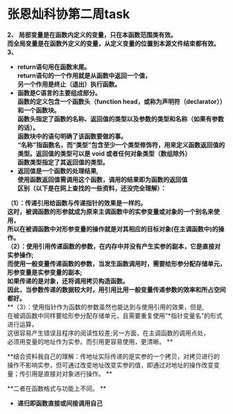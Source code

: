 # 张恩灿科协第二周task
**2、**
**局部变量是在函数内定义的变量，只在本函数范围类有效。  
而全局变量是在函数外定义的变量，从定义变量的位置到本源文件结束都有效。**  
**3、** 
- **return语句用在函数末尾。**  
**return语句的一个作用就是从函数中返回一个值，**  
**另一个作用是终止（退出）执行函数。**
- **函数是C语言的主要组成部分。**  
**函数的定义包含一个函数头（function head，或称为声明符（declarator））和一个函数块。  
函数头指定了函数的名称、返回值的类型以及参数的类型和名称（如果有参数的话）。  
函数块中的语句明确了该函数要做的事。  
“名称”指函数名，而“类型”包含至少一个类型修饰符，用来定义函数返回值的类型。返回值的类型可以是 void 或者任何对象类型（数组除外）  
函数类型指定了其返回值的类型。**
- **返回值是一个函数的处理结果,  
使用函数返回值需调用这个函数，调用的结果即为函数的返回值**  
**区别（以下是在网上查找的一些资料，还没完全理解）：**  

 **（1）：传递引用给函数与传递指针的效果是一样的。**  
 **这时，被调函数的形参就成为原来主调函数中的实参变量或对象的一个别名来使用，  
 所以在被调函数中对形参变量的操作就是对其相应的目标对象(在主调函数中)的操作。**  
**（2）：使用引用传递函数的参数，在内存中并没有产生实参的副本，它是直接对实参操作;  
而使用一般变量传递函数的参数，当发生函数调用时，需要给形参分配存储单元，  
形参变量是实参变量的副本;  
如果传递的是对象，还将调用拷贝构造函数。  
因此，当参数传递的数据较大时，用引用比用一般变量传递参数的效率和所占空间都好。**  
**（3）：使用指针作为函数的参数虽然也能达到与使用引用的效果，但是,  
在被调函数中同样要给形参分配存储单元，且需要重复使用"*指针变量名"的形式进行运算，  
这很容易产生错误且程序的阅读性较差;另一方面，在主调函数的调用点处，  
必须用变量的地址作为实参。而引用更容易使用，更清晰。  **

**结合资料我自己的理解：传地址实际传递的是实参的一个拷贝，对拷贝进行的操作不影响实参，但可通过改变地址改变实参的值，即通过对地址的操作改变变量；传引用是直接对对象进行操作。  **

**二者在函数格式与功能上不同。  **

- **递归即函数直接或间接调用自己**

